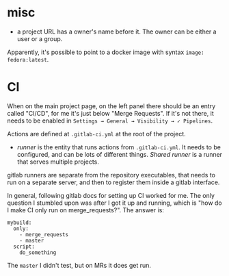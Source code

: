 # misc

* a project URL has a owner's name before it. The owner can be either a user or a group.

Apparently, it's possible to point to a docker image with syntax `image: fedora:latest`.

# CI

When on the main project page, on the left panel there should be an entry called "CI/CD", for me it's just below "Merge Requests". If it's not there, it needs to be enabled in `Settings → General → Visibility → ✓ Pipelines`.

Actions are defined at `.gitlab-ci.yml` at the root of the project.
* *runner* is the entity that runs actions from `.gitlab-ci.yml`. It needs to be configured, and can be lots of different things. *Shared runner* is a runner that serves multiple projects.

gitlab runners are separate from the repository executables, that needs to run on a separate server, and then to register them inside a gitlab interface.

In general, following gitlab docs for setting up CI worked for me. The only question I stumbled upon was after I got it up and running, which is "how do I make CI only run on merge_requests?". The answer is:

```
mybuild:
  only:
    - merge_requests
    - master
  script:
    do_something
```

The `master` I didn't test, but on MRs it does get run.
